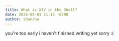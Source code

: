 ```yaml
---
title: What is XIV in the Shell?
date: 2025-08-01 21:13 -0700
author: shanzhe
---
```

you're too early i haven't finished writing yet sorry :(